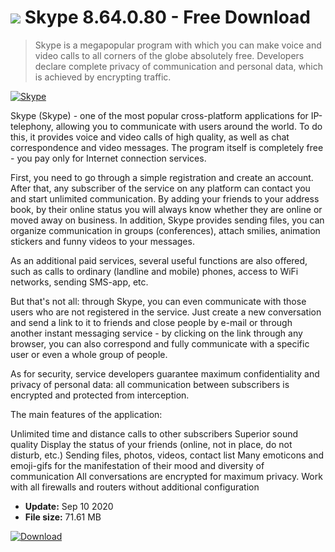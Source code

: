 # ![](https://cdn.softexe.net/static/icon/6/skype-6242.png) Skype 8.64.0.80  - Free Download

> Skype is a megapopular program with which you can make voice and video calls to all corners of the globe absolutely free. Developers declare complete privacy of communication and personal data, which is achieved by encrypting traffic.

[![Skype](https://gallery.dpcdn.pl/imgc/Tools/218/g_-_420x350_1.5_-_xa43155c0-51e1-422c-a9e1-7556199b9113.png)](https://softexe.net/win/internet/voip/skype:fbdb.html)

Skype (Skype) - one of the most popular cross-platform applications for IP-telephony, allowing you to communicate with users around the world. To do this, it provides voice and video calls of high quality, as well as chat correspondence and video messages. The program itself is completely free - you pay only for Internet connection services.

First, you need to go through a simple registration and create an account. After that, any subscriber of the service on any platform can contact you and start unlimited communication. By adding your friends to your address book, by their online status you will always know whether they are online or moved away on business. In addition, Skype provides sending files, you can organize communication in groups (conferences), attach smilies, animation stickers and funny videos to your messages.

As an additional paid services, several useful functions are also offered, such as calls to ordinary (landline and mobile) phones, access to WiFi networks, sending SMS-app, etc.

But that's not all: through Skype, you can even communicate with those users who are not registered in the service. Just create a new conversation and send a link to it to friends and close people by e-mail or through another instant messaging service - by clicking on the link through any browser, you can also correspond and fully communicate with a specific user or even a whole group of people.

As for security, service developers guarantee maximum confidentiality and privacy of personal data: all communication between subscribers is encrypted and protected from interception.

The main features of the application:


Unlimited time and distance calls to other subscribers
Superior sound quality
Display the status of your friends (online, not in place, do not disturb, etc.)
Sending files, photos, videos, contact list
Many emoticons and emoji-gifs for the manifestation of their mood and diversity of communication
All conversations are encrypted for maximum privacy.
Work with all firewalls and routers without additional configuration


- **Update:** Sep 10 2020
- **File size:** 71.61 MB

[![Download](https://cdn.softexe.net/static/img/download.png)](https://softexe.net/win/internet/voip/skype:fbdb.html)

